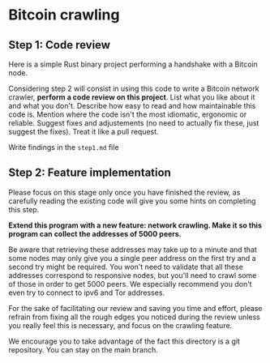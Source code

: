# Bitcoin crawling

## Step 1: Code review

Here is a simple Rust binary project performing a handshake with a Bitcoin node.

Considering step 2 will consist in using this code to write a Bitcoin network crawler, **perform a code review on this project**. List what you like about it and what you don't. Describe how easy to read and how maintainable this code is. Mention where the code isn't the most idiomatic, ergonomic or reliable. Suggest fixes and adjustements (no need to actually fix these, just suggest the fixes). Treat it like a pull request. 

Write findings in the `step1.md` file

## Step 2: Feature implementation

Please focus on this stage only once you have finished the review, as carefully reading the existing code will give you some hints on completing this step.

**Extend this program with a new feature: network crawling. Make it so this program can collect the addresses of 5000 peers.** 

Be aware that retrieving these addresses may take up to a minute and that some nodes may only give you a single peer address on the first try and a second try might be required. You won't need to validate that all these addresses correspond to responsive nodes, but you'll need to crawl some of those in order to get 5000 peers. We especially recommend you don't even try to connect to ipv6 and Tor addresses.

For the sake of facilitating our review and saving you time and effort, please refrain from fixing all the rough edges you noticed during the review unless you really feel this is necessary, and focus on the crawling feature.

We encourage you to take advantage of the fact this directory is a git repository. You can stay on the main branch.

